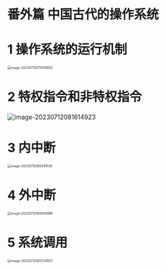 # 番外篇 中国古代的操作系统



# 1 操作系统的运行机制

<img src="https://cvp.oss-cn-shanghai.aliyuncs.com/picgo/202307120755168.png" alt="image-20230712075535934" style="zoom:50%;" />



# 2  特权指令和非特权指令

![image-20230712081614923](https://cvp.oss-cn-shanghai.aliyuncs.com/picgo/202307120816198.png)



# 3 内中断

<img src="https://cvp.oss-cn-shanghai.aliyuncs.com/picgo/202307120824256.png" alt="image-20230712082439126" style="zoom:50%;" />



# 4 外中断

<img src="https://cvp.oss-cn-shanghai.aliyuncs.com/picgo/202307120830820.png" alt="image-20230712083002695" style="zoom:50%;" />



# 5 系统调用

<img src="https://cvp.oss-cn-shanghai.aliyuncs.com/picgo/202307120837067.png" alt="image-20230712083724937" style="zoom:50%;" />